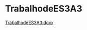 # TrabalhodeES3A3
[TrabalhodeES3A3.docx](https://github.com/rejuno/TrabalhodeES3A3/files/10116571/TrabalhodeES3A3.docx)
